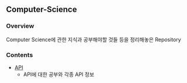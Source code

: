 ## Computer-Science
### Overview
Computer Science에 관한 지식과 공부해야할 것들 등을 정리해놓은 Repository
### Contents
- [API](./API)
  - API에 대한 공부와 각종 API 정보
